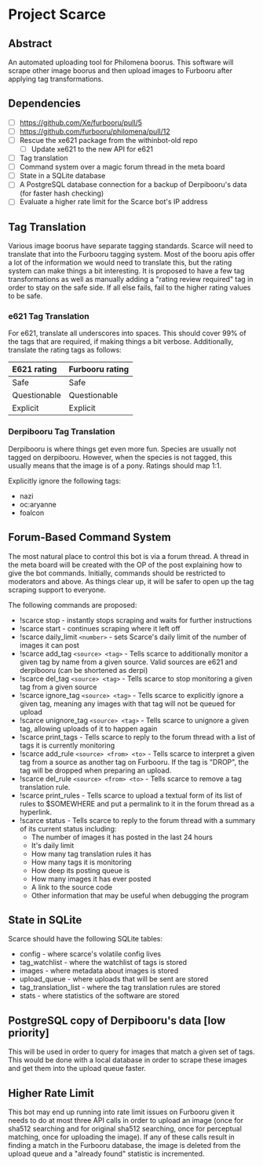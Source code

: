 # Project Scarce

## Abstract
An automated uploading tool for Philomena boorus. This software will scrape other image boorus and then upload images to Furbooru after applying tag transformations.

## Dependencies

- [ ] https://github.com/Xe/furbooru/pull/5
- [ ] https://github.com/furbooru/philomena/pull/12
- [ ] Rescue the xe621 package from the withinbot-old repo
    - [ ] Update xe621 to the new API for e621
- [ ] Tag translation
- [ ] Command system over a magic forum thread in the meta board
- [ ] State in a SQLite database
- [ ] A PostgreSQL database connection for a backup of Derpibooru's data (for faster hash checking)
- [ ] Evaluate a higher rate limit for the Scarce bot's IP address

## Tag Translation
Various image boorus have separate tagging standards. Scarce will need to translate that into the Furbooru tagging system. Most of the booru apis offer a lot of the information we would need to translate this, but the rating system can make things a bit interesting. It is proposed to have a few tag transformations as well as manually adding a "rating review required" tag in order to stay on the safe side. If all else fails, fail to the higher rating values to be safe.

### e621 Tag Translation
For e621, translate all underscores into spaces. This should cover 99% of the tags that are required, if making things a bit verbose. Additionally, translate the rating tags as follows:

| E621 rating | Furbooru rating |
|:----------- |:--------------- |
| Safe | Safe |
| Questionable | Questionable |
| Explicit | Explicit |

### Derpibooru Tag Translation
Derpibooru is where things get even more fun. Species are usually not tagged on derpibooru. However, when the species is not tagged, this usually means that the image is of a pony. Ratings should map 1:1.

Explicitly ignore the following tags:
* nazi
* oc:aryanne
* foalcon

## Forum-Based Command System
The most natural place to control this bot is via a forum thread. A thread in the meta board will be created with the OP of the post explaining how to give the bot commands. Initially, commands should be restricted to moderators and above. As things clear up, it will be safer to open up the tag scraping support to everyone.

The following commands are proposed:
* !scarce stop - instantly stops scraping and waits for further instructions
* !scarce start - continues scraping where it left off
* !scarce daily_limit `<number>` - sets Scarce's daily limit of the number of images it can post
* !scarce add_tag `<source> <tag>` - Tells scarce to additionally monitor a given tag by name from a given source. Valid sources are e621 and derpibooru (can be shortened as derpi)
* !scarce del_tag `<source> <tag>` - Tells scarce to stop monitoring a given tag from a given source
* !scarce ignore_tag `<source> <tag>` - Tells scarce to explicitly ignore a given tag, meaning any images with that tag will not be queued for upload
* !scarce unignore_tag `<source> <tag>` - Tells scarce to unignore a given tag, allowing uploads of it to happen again
* !scarce print_tags - Tells scarce to reply to the forum thread with a list of tags it is currently monitoring
* !scarce add_rule `<source> <from> <to>` - Tells scarce to interpret a given tag from a source as another tag on Furbooru. If the tag is "DROP", the tag will be dropped when preparing an upload.
* !scarce del_rule `<source> <from> <to>` - Tells scarce to remove a tag translation rule.
* !scarce print_rules - Tells scarce to upload a textual form of its list of rules to $SOMEWHERE and put a permalink to it in the forum thread as a hyperlink.
* !scarce status - Tells scarce to reply to the forum thread with a summary of its current status including:
    * The number of images it has posted in the last 24 hours
    * It's daily limit
    * How many tag translation rules it has
    * How many tags it is monitoring
    * How deep its posting queue is
    * How many images it has ever posted
    * A link to the source code
    * Other information that may be useful when debugging the program

## State in SQLite
Scarce should have the following SQLite tables:
* config - where scarce's volatile config lives
* tag_watchlist - where the watchlist of tags is stored
* images - where metadata about images is stored
* upload_queue - where uploads that will be sent are stored
* tag_translation_list - where the tag translation rules are stored
* stats - where statistics of the software are stored

## PostgreSQL copy of Derpibooru's data [low priority]
This will be used in order to query for images that match a given set of tags. This would be done with a local database in order to scrape these images and get them into the upload queue faster.

## Higher Rate Limit
This bot may end up running into rate limit issues on Furbooru given it needs to do at most three API calls in order to upload an image (once for sha512 searching and for original sha512 searching, once for perceptual matching, once for uploading the image). If any of these calls result in finding a match in the Furbooru database, the image is deleted from the upload queue and a "already found" statistic is incremented.
